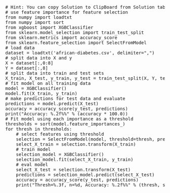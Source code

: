<pre class="file" data-target="clipboard">
# Hint: You can copy Solution to ClipBoard from Solution tab in Step 4
# use feature importance for feature selection
from numpy import loadtxt
from numpy import sort
from xgboost import XGBClassifier
from sklearn.model_selection import train_test_split
from sklearn.metrics import accuracy_score
from sklearn.feature_selection import SelectFromModel
# load data
dataset = loadtxt('african-diabetes.csv', delimiter=",")
# split data into X and y
X = dataset[:,0:8]
Y = dataset[:,8]
# split data into train and test sets
X_train, X_test, y_train, y_test = train_test_split(X, Y, test_size=0.33, random_state=7)
# fit model on all training data
model = XGBClassifier()
model.fit(X_train, y_train)
# make predictions for test data and evaluate
predictions = model.predict(X_test)
accuracy = accuracy_score(y_test, predictions)
print("Accuracy: %.2f%%" % (accuracy * 100.0))
# Fit model using each importance as a threshold
thresholds = sort(model.feature_importances_)
for thresh in thresholds:
	# select features using threshold
	selection = SelectFromModel(model, threshold=thresh, prefit=True)
	select_X_train = selection.transform(X_train)
	# train model
	selection_model = XGBClassifier()
	selection_model.fit(select_X_train, y_train)
	# eval model
	select_X_test = selection.transform(X_test)
	predictions = selection_model.predict(select_X_test)
	accuracy = accuracy_score(y_test, predictions)
	print("Thresh=%.3f, n=%d, Accuracy: %.2f%%" % (thresh, select_X_train.shape[1], accuracy*100.0))
</pre>

